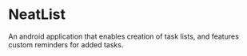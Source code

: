 # NeatList

An android application that enables creation of task lists, and features custom reminders for added tasks.
